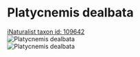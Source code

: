 
Platycnemis dealbata
====================
  
[iNaturalist taxon id: 109642](https://www.inaturalist.org/taxa/109642)  
![Platycnemis dealbata](https://inaturalist-open-data.s3.amazonaws.com/photos/120048494/medium.jpeg)  
![Platycnemis dealbata](https://inaturalist-open-data.s3.amazonaws.com/photos/120048494/medium.jpeg)